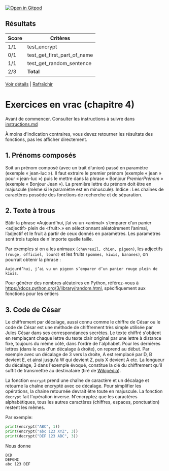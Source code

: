 [![Open in Gitpod](https://gitpod.io/button/open-in-gitpod.svg)](https://gitpod-redirect-0.herokuapp.com/)


## Résultats
Score | Critères
--- | ---
1/1 | test_encrypt
0/1 | test_get_first_part_of_name
1/1 | test_get_random_sentence
2/3 | **Total**

[Voir détails](./logs/tests_results.txt) | [Rafraîchir](../../)
# Exercices en vrac (chapitre 4)

Avant de commencer. Consulter les instructions à suivre dans [instructions.md](instructions.md)

À moins d'indication contraires, vous devez retourner les résultats des fonctions, pas les afficher directement.

## 1. Prénoms composés

Soit un prénom composé (avec un trait d’union) passé en paramètre (exemple « jean-luc »). Il faut extraire le premier prénom (exemple « jean » pour « jean-luc ») puis le mettre dans la phrase « Bonjour *PremierPrénom* » (exemple « Bonjour Jean »). La première lettre du prénom doit être en majuscule (même si le paramètre est en minuscule). Indice : Les chaînes de caractères possède des fonctions de recherche et de séparation.

## 2. Texte à trous

Bâtir la phrase «Aujourd’hui, j’ai vu un \<animal\> s’emparer d’un panier \<adjectif\> plein de \<fruit\>.» en sélectionnant aléatoirement l’animal, l’adjectif et le fruit à partir de ceux donnés en paramètres. Les paramètres sont trois tuples de n'importe quelle taille.

Par exemples si on a les animaux `(chevreuil, chien, pigeon)`, les adjectifs `(rouge, officiel, lourd)` et les fruits `(pommes, kiwis, bananes)`, on pourrait obtenir la phrase :
```
Aujourd’hui, j’ai vu un pigeon s’emparer d’un panier rouge plein de kiwis.
```

Pour générer des nombres aléatoires en Python, référez-vous à https://docs.python.org/3/library/random.html, spécifiquement aux fonctions pour les entiers

## 3. Code de César

Le chiffrement par décalage, aussi connu comme le chiffre de César ou le code de César est une méthode de chiffrement très simple utilisée par Jules César dans ses correspondances secrètes. Le texte chiffré s'obtient en remplaçant chaque lettre du texte clair original par une lettre à distance fixe, toujours du même côté, dans l'ordre de l'alphabet. Pour les dernières lettres (dans le cas d'un décalage à droite), on reprend au début. Par exemple avec un décalage de 3 vers la droite, A est remplacé par D, B devient E, et ainsi jusqu'à W qui devient Z, puis X devient A etc. La longueur du décalage, 3 dans l'exemple évoqué, constitue la clé du chiffrement qu'il suffit de transmettre au destinataire (tiré de [Wikipédia](https://fr.wikipedia.org/wiki/Chiffrement_par_d%C3%A9calage)).

La fonction `encrypt` prend une chaîne de caractère et un décalage et retourne la chaîne encrypté avec ce décalage. Pour simplifier les opérations, la chaine retournée devrait être toute en majuscule. La fonction `decrypt` fait l'opération inverse. N'encryptez que les caractères alphabétiques, tous les autres caractères (chiffres, espaces, ponctuation) restent les mêmes.

Par exemple:
```python
print(encrypt("ABC", 1))
print(encrypt("abc 123 XYZ", 3))
print(decrypt("DEF 123 ABC", 3))
```
Nous donne
```
BCD
DEFGHI
abc 123 DEF
```
